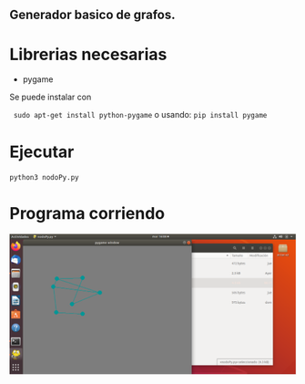 ## Generador basico de grafos.
# Librerias necesarias
- pygame 

Se puede instalar con
      
   ` 
   sudo apt-get install python-pygame
   `
   o usando:
  `
  pip install pygame
  `
# Ejecutar
`
python3 nodoPy.py
`
# Programa corriendo
![imagen1](corriendo.png)

